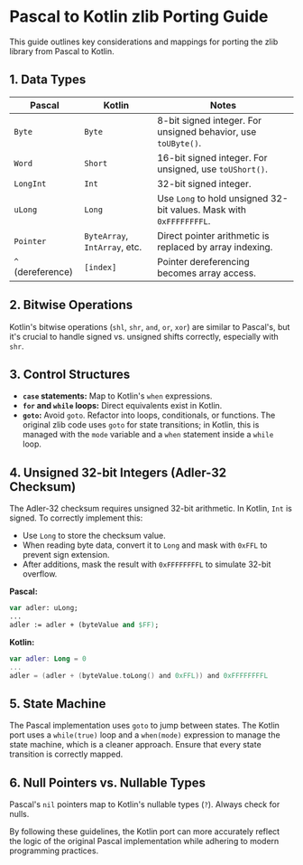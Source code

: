 # Pascal to Kotlin zlib Porting Guide

This guide outlines key considerations and mappings for porting the zlib library from Pascal to Kotlin.

## 1. Data Types

| Pascal | Kotlin | Notes |
| --- | --- | --- |
| `Byte` | `Byte` | 8-bit signed integer. For unsigned behavior, use `toUByte()`. |
| `Word` | `Short` | 16-bit signed integer. For unsigned, use `toUShort()`. |
| `LongInt` | `Int` | 32-bit signed integer. |
| `uLong` | `Long` | Use `Long` to hold unsigned 32-bit values. Mask with `0xFFFFFFFFL`. |
| `Pointer` | `ByteArray`, `IntArray`, etc. | Direct pointer arithmetic is replaced by array indexing. |
| `^` (dereference) | `[index]` | Pointer dereferencing becomes array access. |

## 2. Bitwise Operations

Kotlin's bitwise operations (`shl`, `shr`, `and`, `or`, `xor`) are similar to Pascal's, but it's crucial to handle signed vs. unsigned shifts correctly, especially with `shr`.

## 3. Control Structures

- **`case` statements:** Map to Kotlin's `when` expressions.
- **`for` and `while` loops:** Direct equivalents exist in Kotlin.
- **`goto`:** Avoid `goto`. Refactor into loops, conditionals, or functions. The original zlib code uses `goto` for state transitions; in Kotlin, this is managed with the `mode` variable and a `when` statement inside a `while` loop.

## 4. Unsigned 32-bit Integers (Adler-32 Checksum)

The Adler-32 checksum requires unsigned 32-bit arithmetic. In Kotlin, `Int` is signed. To correctly implement this:

- Use `Long` to store the checksum value.
- When reading byte data, convert it to `Long` and mask with `0xFFL` to prevent sign extension.
- After additions, mask the result with `0xFFFFFFFFL` to simulate 32-bit overflow.

**Pascal:**
```pascal
var adler: uLong;
...
adler := adler + (byteValue and $FF);
```

**Kotlin:**
```kotlin
var adler: Long = 0
...
adler = (adler + (byteValue.toLong() and 0xFFL)) and 0xFFFFFFFFL
```

## 5. State Machine

The Pascal implementation uses `goto` to jump between states. The Kotlin port uses a `while(true)` loop and a `when(mode)` expression to manage the state machine, which is a cleaner approach. Ensure that every state transition is correctly mapped.

## 6. Null Pointers vs. Nullable Types

Pascal's `nil` pointers map to Kotlin's nullable types (`?`). Always check for nulls.

By following these guidelines, the Kotlin port can more accurately reflect the logic of the original Pascal implementation while adhering to modern programming practices.
